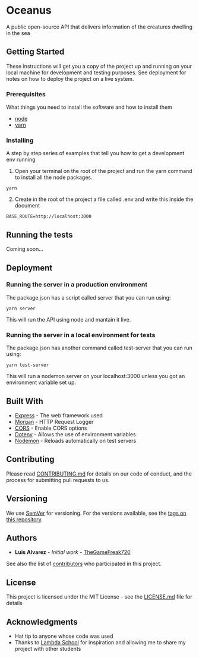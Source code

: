 # Oceanus

A public open-source API that delivers information of the creatures dwelling in the sea

## Getting Started

These instructions will get you a copy of the project up and running on your local machine for development and testing purposes. See deployment for notes on how to deploy the project on a live system.

### Prerequisites

What things you need to install the software and how to install them

* [node](https://nodejs.org/en/)
* [yarn](https://yarnpkg.com/en/)


### Installing

A step by step series of examples that tell you how to get a development env running

1. Open your terminal on the root of the project and run the yarn command to install all the node packages.

```
yarn
```

2. Create in the root of the project a file called .env and write this inside the document

```
BASE_ROUTE=http://localhost:3000
```

## Running the tests

Coming soon...

## Deployment

### Running the server in a production environment

The package.json has a script called server that you can run using:

```
yarn server
```

This will run the API using node and mantain it live.

### Running the server in a local environment for tests

The package.json has another command called test-server that you can run using:

```
yarn test-server
```

This will run a nodemon server on your localhost:3000 unless you got an environment variable set up.

## Built With

* [Express](https://expressjs.com/) - The web framework used
* [Morgan](https://www.npmjs.com/package/morgan/v/1.1.1) - HTTP Request Logger
* [CORS](https://github.com/expressjs/cors) - Enable CORS options
* [Dotenv](https://www.npmjs.com/package/dotenv) - Allows the use of environment variables
* [Nodemon](https://nodemon.io/) - Reloads automatically on test servers

## Contributing

Please read [CONTRIBUTING.md](CONTRIBUTING.md) for details on our code of conduct, and the process for submitting pull requests to us.

## Versioning

We use [SemVer](http://semver.org/) for versioning. For the versions available, see the [tags on this repository](https://github.com/TheGameFreak720/Oceanus/tags). 

## Authors

* **Luis Alvarez** - *Initial work* - [TheGameFreak720](https://github.com/TheGameFreak720)

See also the list of [contributors](https://github.com/TheGameFreak720/Oceanus/graphs/contributors) who participated in this project.

## License

This project is licensed under the MIT License - see the [LICENSE.md](LICENSE.md) file for details

## Acknowledgments

* Hat tip to anyone whose code was used
* Thanks to [Lambda School](https://lambdaschool.com/?utm_medium=cpc&utm_source=google&utm_campaign=branded&utm_term=lambda%20school&gclid=CjwKCAjwm-fkBRBBEiwA966fZLQKD6-gkztYNzNLDK7_rjl-7T0nQxYkMO-VA4cduJJBklwUNgU91hoCXNsQAvD_BwE) for inspiration and allowing me to share my project with other students